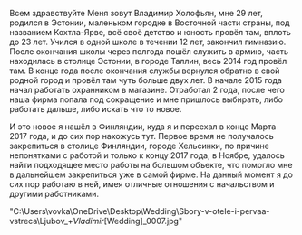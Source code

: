 Всем здравствуйте
Меня зовут Владимир Холофьян, мне 29 лет, родился в Эстонии, маленьком городке в Восточной части страны, под названием Кохтла-Ярве, всё своё детство и юность провёл там, вплоть до 23 лет. Учился в одной школе в течении 12 лет, закончил гимназию. После окончания школы через полгода пошёл служить в армию, часть находилась в столице Эстонии, в городе Таллин, весь 2014 год провёл там. В конце года после окончания службы вернулся обратно в свой родной город и провёл там чуть больше двух лет. В начале 2015 года начал работать охранником в магазине. Отработал 2 года, после чего наша фирма попала под сокращение и мне пришлось выбирать, либо работать дальше, либо искать что то новое.

И это новое я нашёл в Финляндии, куда я и переехал в конце Марта 2017 года, и до сих пор нахожусь тут. Первое время не получалось закрепиться в столице Финляндии, городе Хельсинки, по причине непонятками с работой и только к концу 2017 года, в Ноябре, удалось найти подходящее место работы на большом объекте, что помогло мне в дальнейшем закрепиться уже в самой фирме. На данный момент я до сих пор работаю в ней, имея отличные отношения с начальством и другими работниками.

"C:\Users\vovka\OneDrive\Desktop\Wedding\Sbory-v-otele-i-pervaa-vstreca\Ljubov_+_Vladimir_[Wedding]_0007.jpg"